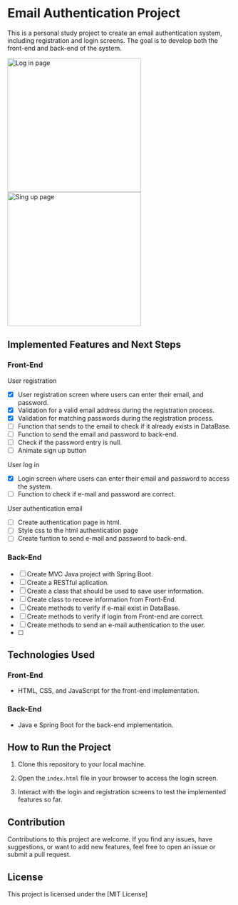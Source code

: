 
# Email Authentication Project

This is a personal study project to create an email authentication system, including registration and login screens. The goal is to develop both the front-end and back-end of the system. 
 
<img src="https://github.com/Jottinha/auth/assets/69482936/0c332a9e-89a4-4d14-a79d-ac8553ccdb83" alt="Log in page" width="300" height="300">
<img src="https://github.com/Jottinha/auth/assets/69482936/9437f239-a953-4dad-8df3-b90177b41a80" alt="Sing up page" width="300" height="300">

## Implemented Features and Next Steps

  ### Front-End
User registration
- [x] User registration screen where users can enter their email, and password.
- [x] Validation for a valid email address during the registration process.
- [x] Validation for matching passwords during the registration process.
- [ ] Function that sends to the email to check if it already exists in DataBase.
- [ ] Function to send the email and password to back-end.
- [ ] Check if the password entry is null.
- [ ] Animate sign up button

User log in
- [x] Login screen where users can enter their email and password to access the system.
- [ ] Function to check if e-mail and password are correct.

User authentication email
- [ ] Create authentication page in html.
- [ ] Style css to the html authentication page 
- [ ] Create funtion to send e-mail and password to back-end.
  
### Back-End
- [ ] Create MVC Java project with Spring Boot.
- [ ] Create a RESTful aplication.
- [ ] Create a class that should be used to save user information.
- [ ] Create class to receve information from Front-End.
- [ ] Create methods to verify if e-mail exist in DataBase.
- [ ] Create methods to verify if login from Front-end are correct.
- [ ] Create methods to send an e-mail authentication to the user.
- [ ] 
## Technologies Used

  
### Front-End
- HTML, CSS, and JavaScript for the front-end implementation.

### Back-End

- Java e Spring Boot for the back-end implementation.

  

## How to Run the Project

  

1. Clone this repository to your local machine.

2. Open the `index.html` file in your browser to access the login screen.

3. Interact with the login and registration screens to test the implemented features so far.

  

## Contribution

  

Contributions to this project are welcome. If you find any issues, have suggestions, or want to add new features, feel free to open an issue or submit a pull request.

  

## License

  

This project is licensed under the [MIT License]
